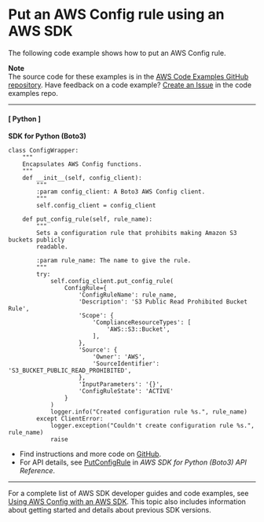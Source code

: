 # Put an AWS Config rule using an AWS SDK<a name="example_config-service_PutConfigRule_section"></a>

The following code example shows how to put an AWS Config rule\.

**Note**  
The source code for these examples is in the [AWS Code Examples GitHub repository](https://github.com/awsdocs/aws-doc-sdk-examples)\. Have feedback on a code example? [Create an Issue](https://github.com/awsdocs/aws-doc-sdk-examples/issues/new/choose) in the code examples repo\. 

------
#### [ Python ]

**SDK for Python \(Boto3\)**  
  

```
class ConfigWrapper:
    """
    Encapsulates AWS Config functions.
    """
    def __init__(self, config_client):
        """
        :param config_client: A Boto3 AWS Config client.
        """
        self.config_client = config_client

    def put_config_rule(self, rule_name):
        """
        Sets a configuration rule that prohibits making Amazon S3 buckets publicly
        readable.

        :param rule_name: The name to give the rule.
        """
        try:
            self.config_client.put_config_rule(
                ConfigRule={
                    'ConfigRuleName': rule_name,
                    'Description': 'S3 Public Read Prohibited Bucket Rule',
                    'Scope': {
                        'ComplianceResourceTypes': [
                            'AWS::S3::Bucket',
                        ],
                    },
                    'Source': {
                        'Owner': 'AWS',
                        'SourceIdentifier': 'S3_BUCKET_PUBLIC_READ_PROHIBITED',
                    },
                    'InputParameters': '{}',
                    'ConfigRuleState': 'ACTIVE'
                }
            )
            logger.info("Created configuration rule %s.", rule_name)
        except ClientError:
            logger.exception("Couldn't create configuration rule %s.", rule_name)
            raise
```
+  Find instructions and more code on [GitHub](https://github.com/awsdocs/aws-doc-sdk-examples/tree/main/python/example_code/config#code-examples)\. 
+  For API details, see [PutConfigRule](https://docs.aws.amazon.com/goto/boto3/config-2014-11-12/PutConfigRule) in *AWS SDK for Python \(Boto3\) API Reference*\. 

------

For a complete list of AWS SDK developer guides and code examples, see [Using AWS Config with an AWS SDK](sdk-general-information-section.md)\. This topic also includes information about getting started and details about previous SDK versions\.